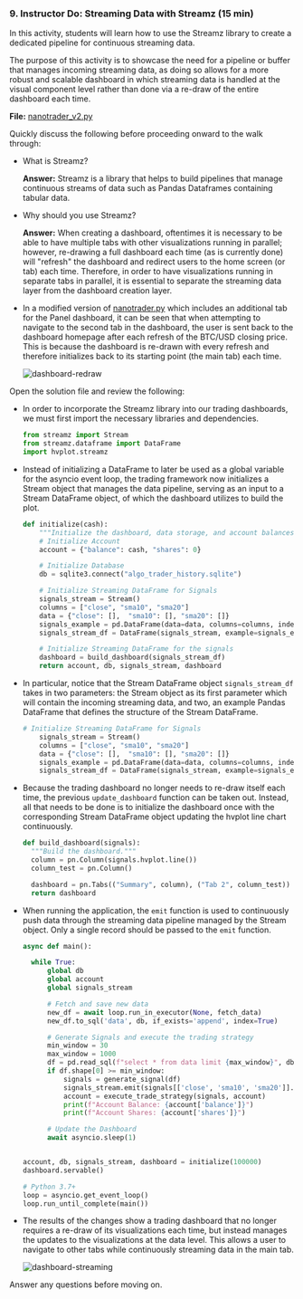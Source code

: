 ### 9. Instructor Do: Streaming Data with Streamz (15 min)

In this activity, students will learn how to use the Streamz library to create a dedicated pipeline for continuous streaming data.

The purpose of this activity is to showcase the need for a pipeline or buffer that manages incoming streaming data, as doing so allows for a more robust and scalable dashboard in which streaming data is handled at the visual component level rather than done via a re-draw of the entire dashboard each time.

**File:** [nanotrader_v2.py](Activities/08-Ins_Streaming_Dashboard/Solved/nanotrader_v2.py)

Quickly discuss the following before proceeding onward to the walk through:

* What is Streamz?

  **Answer:** Streamz is a library that helps to build pipelines that manage continuous streams of data such as Pandas Dataframes containing tabular data.

* Why should you use Streamz?

  **Answer:** When creating a dashboard, oftentimes it is necessary to be able to have multiple tabs with other visualizations running in parallel; however, re-drawing a full dashboard each time (as is currently done) will "refresh" the dashboard and redirect users to the home screen (or tab) each time. Therefore, in order to have visualizations running in separate tabs in parallel, it is essential to separate the streaming data layer from the dashboard creation layer.

* In a modified version of [nanotrader.py](Activities/08-Ins_Streaming_Dashboard/Unsolved/nanotrader.py) which includes an additional tab for the Panel dashboard, it can be seen that when attempting to navigate to the second tab in the dashboard, the user is sent back to the dashboard homepage after each refresh of the BTC/USD closing price. This is because the dashboard is re-drawn with every refresh and therefore initializes back to its starting point (the main tab) each time.

  ![dashboard-redraw](Images/dashboard-redraw.gif)

Open the solution file and review the following:

* In order to incorporate the Streamz library into our trading dashboards, we must first import the necessary libraries and dependencies.

  ```python
  from streamz import Stream
  from streamz.dataframe import DataFrame
  import hvplot.streamz
  ```

* Instead of initializing a DataFrame to later be used as a global variable for the asyncio event loop, the trading framework now initializes a Stream object that manages the data pipeline, serving as an input to a Stream DataFrame object, of which the dashboard utilizes to build the plot.

  ```python
  def initialize(cash):
      """Initialize the dashboard, data storage, and account balances."""
      # Initialize Account
      account = {"balance": cash, "shares": 0}

      # Initialize Database
      db = sqlite3.connect("algo_trader_history.sqlite")

      # Initialize Streaming DataFrame for Signals
      signals_stream = Stream()
      columns = ["close", "sma10", "sma20"]
      data = {"close": [],  "sma10": [], "sma20": []}
      signals_example = pd.DataFrame(data=data, columns=columns, index=pd.DatetimeIndex([]))
      signals_stream_df = DataFrame(signals_stream, example=signals_example)

      # Initialize Streaming DataFrame for the signals
      dashboard = build_dashboard(signals_stream_df)
      return account, db, signals_stream, dashboard
  ```

* In particular, notice that the Stream DataFrame object `signals_stream_df` takes in two parameters: the Stream object as its first parameter which will contain the incoming streaming data, and two, an example Pandas DataFrame that defines the structure of the Stream DataFrame.

  ```python
  # Initialize Streaming DataFrame for Signals
      signals_stream = Stream()
      columns = ["close", "sma10", "sma20"]
      data = {"close": [],  "sma10": [], "sma20": []}
      signals_example = pd.DataFrame(data=data, columns=columns, index=pd.DatetimeIndex([]))
      signals_stream_df = DataFrame(signals_stream, example=signals_example)
  ```

* Because the trading dashboard no longer needs to re-draw itself each time, the previous `update_dashboard` function can be taken out. Instead, all that needs to be done is to initialize the dashboard once with the corresponding Stream DataFrame object updating the hvplot line chart continuously.

  ```python
  def build_dashboard(signals):
    """Build the dashboard."""
    column = pn.Column(signals.hvplot.line())
    column_test = pn.Column()

    dashboard = pn.Tabs(("Summary", column), ("Tab 2", column_test))
    return dashboard
  ```

* When running the application, the `emit` function is used to continuously push data through the streaming data pipeline managed by the Stream object. Only a single record should be passed to the `emit` function.

  ```python
  async def main():

    while True:
        global db
        global account
        global signals_stream

        # Fetch and save new data
        new_df = await loop.run_in_executor(None, fetch_data)
        new_df.to_sql('data', db, if_exists='append', index=True)

        # Generate Signals and execute the trading strategy
        min_window = 30
        max_window = 1000
        df = pd.read_sql(f"select * from data limit {max_window}", db)
        if df.shape[0] >= min_window:
            signals = generate_signal(df)
            signals_stream.emit(signals[['close', 'sma10', 'sma20']].tail(1))
            account = execute_trade_strategy(signals, account)
            print(f"Account Balance: {account['balance']}")
            print(f"Account Shares: {account['shares']}")

        # Update the Dashboard
        await asyncio.sleep(1)


  account, db, signals_stream, dashboard = initialize(100000)
  dashboard.servable()

  # Python 3.7+
  loop = asyncio.get_event_loop()
  loop.run_until_complete(main())
  ```

* The results of the changes show a trading dashboard that no longer requires a re-draw of its visualizations each time, but instead manages the updates to the visualizations at the data level. This allows a user to navigate to other tabs while continuously streaming data in the main tab.

  ![dashboard-streaming](Images/dashboard-streaming.gif)

Answer any questions before moving on.
